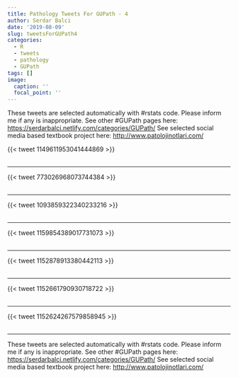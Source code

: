 ```yaml
---
title: Pathology Tweets For GUPath - 4
author: Serdar Balci
date: '2019-08-09'
slug: tweetsForGUPath4
categories:
  - R
  - tweets
  - pathology
  - GUPath
tags: []
image:
  caption: ''
  focal_point: ''
---
```



These tweets are selected automatically with #rstats code. Please inform me if any is inappropriate.
See other #GUPath pages here: https://serdarbalci.netlify.com/categories/GUPath/ 
See selected social media based textbook project here: http://www.patolojinotlari.com/

{{< tweet 1149611953041444869 >}}
<br>
<br>
<hr>
{{< tweet 773026968073744384 >}}
<br>
<br>
<hr>
{{< tweet 1093859322340233216 >}}
<br>
<br>
<hr>
{{< tweet 1159854389017731073 >}}
<br>
<br>
<hr>
{{< tweet 1152878913380442113 >}}
<br>
<br>
<hr>
{{< tweet 1152661790930718722 >}}
<br>
<br>
<hr>
{{< tweet 1152624267579858945 >}}
<br>
<br>
<hr>


These tweets are selected automatically with #rstats code. Please inform me if any is inappropriate.
See other #GUPath pages here: https://serdarbalci.netlify.com/categories/GUPath/ 
See selected social media based textbook project here: http://www.patolojinotlari.com/
